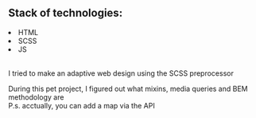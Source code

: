 <h2>Stack of technologies:</h2>
<li>HTML</li>
<li>SCSS</li>
<li>JS</li>
<br>
<p>I tried to make an adaptive web design using the SCSS preprocessor</p>
<span>During this pet project, I figured out what mixins, media queries and BEM methodology are
  <br>P.s. acctually, you can add a map via the API</span>
